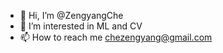- 👋 Hi, I’m @ZengyangChe
- 👀 I’m interested in ML and CV
- 📫 How to reach me chezengyang@gmail.com

<!---
ZengyangChe/ZengyangChe is a ✨ special ✨ repository because its `README.md` (this file) appears on your GitHub profile.
You can click the Preview link to take a look at your changes.
--->
